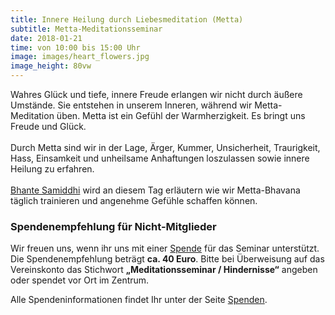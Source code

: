 ```yaml
---
title: Innere Heilung durch Liebesmeditation (Metta)
subtitle: Metta-Meditationsseminar
date: 2018-01-21
time: von 10:00 bis 15:00 Uhr
image: images/heart_flowers.jpg
image_height: 80vw
---
```

Wahres Glück und tiefe, innere Freude erlangen wir nicht durch äußere Umstände. Sie entstehen in unserem Inneren, während wir Metta-Meditation üben. Metta ist ein Gefühl der Warmherzigkeit. Es bringt uns Freude und Glück.<br><br>
Durch Metta sind wir in der Lage, Ärger, Kummer, Unsicherheit, Traurigkeit, Hass, Einsamkeit und unheilsame Anhaftungen loszulassen sowie innere Heilung zu erfahren.<br><br>
[Bhante Samiddhi](lehrer.html) wird an diesem Tag erläutern wie wir Metta-Bhavana täglich trainieren und angenehme Gefühle schaffen können.

### Spendenempfehlung für Nicht-Mitglieder
Wir freuen uns, wenn ihr uns mit einer [Spende](spenden.html) für das Seminar unterstützt.
Die Spendenempfehlung beträgt **ca. 40 Euro**. Bitte bei Überweisung auf
das Vereinskonto das Stichwort **„Meditationsseminar / Hindernisse“** angeben
oder spendet vor Ort im Zentrum.

Alle Spendeninformationen findet Ihr unter der Seite [Spenden](spenden.html).
